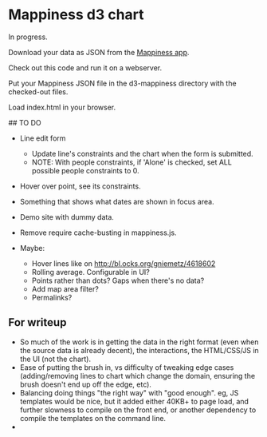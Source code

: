 # Mappiness d3 chart

In progress.

Download your data as JSON from the [Mappiness app](http://www.mappiness.org.uk/). 

Check out this code and run it on a webserver.

Put your Mappiness JSON file in the d3-mappiness directory with the checked-out files.

Load index.html in your browser.

## TO DO

* Line edit form
  * Update line's constraints and the chart when the form is submitted.
  * NOTE: With people constraints, if 'Alone' is checked, set ALL possible
    people constraints to 0.
* Hover over point, see its constraints.
* Something that shows what dates are shown in focus area.
* Demo site with dummy data.
* Remove require cache-busting in mappiness.js.

* Maybe:
  * Hover lines like on http://bl.ocks.org/gniemetz/4618602
  * Rolling average. Configurable in UI?
  * Points rather than dots? Gaps when there's no data?
  * Add map area filter?
  * Permalinks?


## For writeup

* So much of the work is in getting the data in the right format (even when the source data is already decent), the interactions, the HTML/CSS/JS in the UI (not the chart).
* Ease of putting the brush in, vs difficulty of tweaking edge cases (adding/removing lines to chart which change the domain, ensuring the brush doesn't end up off the edge, etc).
* Balancing doing things "the right way" with "good enough". eg, JS templates would be nice, but it added either 40KB+ to page load, and further slowness to compile on the front end, or another dependency to compile the templates on the command line.
*
